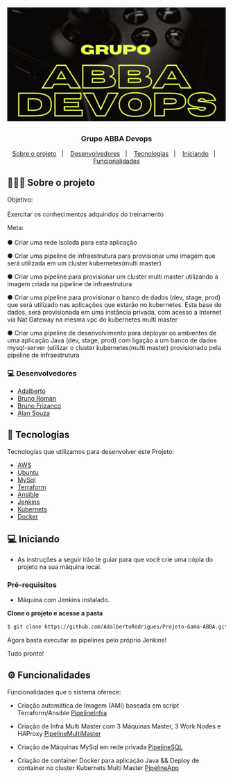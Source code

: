 <h1 align="center">
<img src="https://github.com/AdalbertoRodrigues/Projeto-Gama-ABBA/blob/main/imagemCapa.PNG" title="Grupo ABBA DevOps" />
</h1>

<h3 align="center">
  Grupo ABBA Devops
</h3>

<p align="center">
  <a href="#sobre o projeto">Sobre o projeto</a>&nbsp;&nbsp;&nbsp;|&nbsp;&nbsp;&nbsp;
  <a href="#Desenvolvedores">Desenvolvedores</a>&nbsp;&nbsp;&nbsp;|&nbsp;&nbsp;&nbsp;
  <a href="#tecnologias">Tecnologias</a>&nbsp;&nbsp;&nbsp;|&nbsp;&nbsp;&nbsp;
  <a href="#iniciando">Iniciando</a>&nbsp;&nbsp;&nbsp;|&nbsp;&nbsp;&nbsp;
  <a href="#funcionalidades">Funcionalidades</a>
</p>

## 👨🏻‍💻 Sobre o projeto

<p>Objetivo:<BR><BR>
Exercitar os conhecimentos adquiridos do treinamento

Meta:<br><BR>
●	Criar uma rede isolada para esta aplicação

●	Criar uma pipeline de infraestrutura para provisionar uma imagem que será utilizada em um cluster kubernetes(multi master)

●	Criar uma pipeline para provisionar um cluster multi master utilizando a imagem criada na pipeline de infraestrutura 

●	Criar uma pipeline para provisionar o banco de dados (dev, stage, prod) que será utilizado nas aplicações que estarão no kubernetes. Esta base de dados, será provisionada em uma instância privada, com acesso a Internet via Nat Gateway na mesma vpc do kubernetes multi master 

●	Criar uma pipeline de desenvolvimento para deployar os ambientes de uma aplicação Java (dev, stage, prod) com ligação a um banco de dados mysql-server (utilizar o cluster kubernetes(multi master) provisionado pela pipeline de infraestrutura 
</br>

### 💻 Desenvolvedores
- [Adalberto](https://www.linkedin.com/in/adalberto-r-t-jr)
- [Bruno Roman](https://www.linkedin.com/in/bruno-roman%C2%AE-291bb371/)
- [Bruno Frizanco](https://www.linkedin.com/in/bruno-castro-frizanco-42259888/)
- [Alan Souza](https://www.linkedin.com/in/alan-souza-a1694016a/)

## 🚀 Tecnologias

Tecnologias que utilizamos para desenvolver este Projeto:

- [AWS](https://aws.amazon.com/)
- [Ubuntu](https://ubuntu.com/)
- [MySql](https://www.mysql.com/)
- [Terraform](https://www.terraform.io/)
- [Ansible](https://www.ansible.com/)
- [Jenkins](https://www.jenkins.io/)
- [Kubernets](https://kubernetes.io/)
- [Docker](https://www.docker.com/)

## 💻 Iniciando

- As instruções a seguir irão te guiar para que você crie uma cópia do projeto na sua máquina local.

### Pré-requisitos

- Máquina com Jenkins instalado.

**Clone o projeto e acesse a pasta**

```bash
$ git clone https://github.com/AdalbertoRodrigues/Projeto-Gama-ABBA.git
```

Agora basta executar as pipelines pelo próprio Jenkins!
  
Tudo pronto! 


## ⚙️ Funcionalidades
Funcionalidades que o sistema oferece:
  
  
- Criação automática de Imagem (AMI) baseada em script Terraform/Ansible
  [PipelineInfra](http://15.229.15.123:8080/job/PipelineInfra/)
  
  
  
- Criação de Infra Multi Master com 3 Máquinas Master, 3 Work Nodes e HAProxy
  [PipelineMultiMaster](http://15.229.15.123:8080/job/PipelineMultiMaster/)
  
  
  
  
- Criação de Máquinas MySql em rede privada
  [PipelineSQL](http://15.229.15.123:8080/job/PipelineSQL/)
  
  
  
  
- Criação de container Docker para aplicação Java && Deploy de container no cluster Kubernets Multi Master
  [PipelineApp](http://15.229.15.123:8080/job/PipelineApp/)
